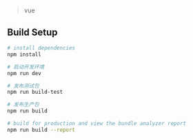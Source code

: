 # 

> vue

## Build Setup

``` bash
# install dependencies
npm install

# 启动开发环境
npm run dev

# 发布测试包
npm run build-test

# 发布生产包
npm run build

# build for production and view the bundle analyzer report
npm run build --report
```
